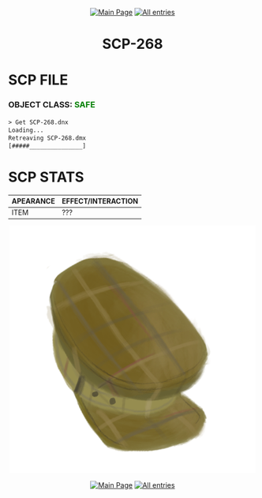 <p align=center>
    <a href="../../../">
        <img src="https://img.shields.io/badge/GO_TO-MAIN_PAGE-ffffff?style=for-the-badge&labelColor=000000&color=ffffff" title="Main Page"/></a>
    <a href="../../tree">
        <img src="https://img.shields.io/badge/GO_TO-ALL_ENTRIES-ffffff?style=for-the-badge&labelColor=000000&color=ffffff" title="All entries"></a>
</p>

<h1 align="center">SCP-268</h1>

# SCP FILE
### OBJECT CLASS: <span style="color:green">SAFE</span>

```
> Get SCP-268.dnx
Loading...
Retreaving SCP-268.dmx
[#####_______________]
```

# SCP STATS

| APEARANCE | EFFECT/INTERACTION |
| - | - |
| ITEM | ??? |

<p align="center">
    <img src="../../../assets/images/scp/safe/scp268.png" title="SCP-268" width="500">
</p>

<p align=center>
    <a href="../../../">
        <img src="https://img.shields.io/badge/GO_TO-MAIN_PAGE-ffffff?style=for-the-badge&labelColor=000000&color=ffffff" title="Main Page"/></a>
    <a href="../../tree">
        <img src="https://img.shields.io/badge/GO_TO-ALL_ENTRIES-ffffff?style=for-the-badge&labelColor=000000&color=ffffff" title="All entries"></a>
</p>